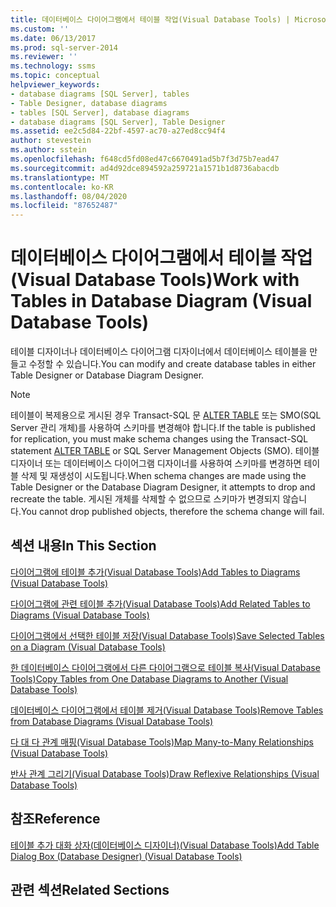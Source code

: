 ```yaml
---
title: 데이터베이스 다이어그램에서 테이블 작업(Visual Database Tools) | Microsoft 문서
ms.custom: ''
ms.date: 06/13/2017
ms.prod: sql-server-2014
ms.reviewer: ''
ms.technology: ssms
ms.topic: conceptual
helpviewer_keywords:
- database diagrams [SQL Server], tables
- Table Designer, database diagrams
- tables [SQL Server], database diagrams
- database diagrams [SQL Server], Table Designer
ms.assetid: ee2c5d84-22bf-4597-ac70-a27ed8cc94f4
author: stevestein
ms.author: sstein
ms.openlocfilehash: f648cd5fd08ed47c6670491ad5b7f3d75b7ead47
ms.sourcegitcommit: ad4d92dce894592a259721a1571b1d8736abacdb
ms.translationtype: MT
ms.contentlocale: ko-KR
ms.lasthandoff: 08/04/2020
ms.locfileid: "87652487"
---
```

# <a name="work-with-tables-in-database-diagram-visual-database-tools"></a><span data-ttu-id="f368d-102">데이터베이스 다이어그램에서 테이블 작업(Visual Database Tools)</span><span class="sxs-lookup"><span data-stu-id="f368d-102">Work with Tables in Database Diagram (Visual Database Tools)</span></span>
  <span data-ttu-id="f368d-103">테이블 디자이너나 데이터베이스 다이어그램 디자이너에서 데이터베이스 테이블을 만들고 수정할 수 있습니다.</span><span class="sxs-lookup"><span data-stu-id="f368d-103">You can modify and create database tables in either Table Designer or Database Diagram Designer.</span></span>  
  
> [!NOTE]  
>  <span data-ttu-id="f368d-104">테이블이 복제용으로 게시된 경우 Transact-SQL 문 [ALTER TABLE](/sql/t-sql/statements/alter-table-transact-sql) 또는 SMO(SQL Server 관리 개체)를 사용하여 스키마를 변경해야 합니다.</span><span class="sxs-lookup"><span data-stu-id="f368d-104">If the table is published for replication, you must make schema changes using the Transact-SQL statement [ALTER TABLE](/sql/t-sql/statements/alter-table-transact-sql) or SQL Server Management Objects (SMO).</span></span> <span data-ttu-id="f368d-105">테이블 디자이너 또는 데이터베이스 다이어그램 디자이너를 사용하여 스키마를 변경하면 테이블 삭제 및 재생성이 시도됩니다.</span><span class="sxs-lookup"><span data-stu-id="f368d-105">When schema changes are made using the Table Designer or the Database Diagram Designer, it attempts to drop and recreate the table.</span></span> <span data-ttu-id="f368d-106">게시된 개체를 삭제할 수 없으므로 스키마가 변경되지 않습니다.</span><span class="sxs-lookup"><span data-stu-id="f368d-106">You cannot drop published objects, therefore the schema change will fail.</span></span>  
  
## <a name="in-this-section"></a><span data-ttu-id="f368d-107">섹션 내용</span><span class="sxs-lookup"><span data-stu-id="f368d-107">In This Section</span></span>  
 [<span data-ttu-id="f368d-108">다이어그램에 테이블 추가&#40;Visual Database Tools&#41;</span><span class="sxs-lookup"><span data-stu-id="f368d-108">Add Tables to Diagrams &#40;Visual Database Tools&#41;</span></span>](visual-database-tools.md)  
  
 [<span data-ttu-id="f368d-109">다이어그램에 관련 테이블 추가&#40;Visual Database Tools&#41;</span><span class="sxs-lookup"><span data-stu-id="f368d-109">Add Related Tables to Diagrams &#40;Visual Database Tools&#41;</span></span>](add-related-tables-to-diagrams-visual-database-tools.md)  
  
 [<span data-ttu-id="f368d-110">다이어그램에서 선택한 테이블 저장&#40;Visual Database Tools&#41;</span><span class="sxs-lookup"><span data-stu-id="f368d-110">Save Selected Tables on a Diagram &#40;Visual Database Tools&#41;</span></span>](save-selected-tables-on-a-diagram-visual-database-tools.md)  
  
 [<span data-ttu-id="f368d-111">한 데이터베이스 다이어그램에서 다른 다이어그램으로 테이블 복사&#40;Visual Database Tools&#41;</span><span class="sxs-lookup"><span data-stu-id="f368d-111">Copy Tables from One Database Diagrams to Another &#40;Visual Database Tools&#41;</span></span>](copy-tables-from-one-database-diagrams-to-another-visual-database-tools.md)  
  
 [<span data-ttu-id="f368d-112">데이터베이스 다이어그램에서 테이블 제거&#40;Visual Database Tools&#41;</span><span class="sxs-lookup"><span data-stu-id="f368d-112">Remove Tables from Database Diagrams &#40;Visual Database Tools&#41;</span></span>](remove-tables-from-database-diagrams-visual-database-tools.md)  
  
 [<span data-ttu-id="f368d-113">다 대 다 관계 매핑&#40;Visual Database Tools&#41;</span><span class="sxs-lookup"><span data-stu-id="f368d-113">Map Many-to-Many Relationships &#40;Visual Database Tools&#41;</span></span>](map-many-to-many-relationships-visual-database-tools.md)  
  
 [<span data-ttu-id="f368d-114">반사 관계 그리기&#40;Visual Database Tools&#41;</span><span class="sxs-lookup"><span data-stu-id="f368d-114">Draw Reflexive Relationships &#40;Visual Database Tools&#41;</span></span>](draw-reflexive-relationships-visual-database-tools.md)  
  
## <a name="reference"></a><span data-ttu-id="f368d-115">참조</span><span class="sxs-lookup"><span data-stu-id="f368d-115">Reference</span></span>  
 [<span data-ttu-id="f368d-116">테이블 추가 대화 상자&#40;데이터베이스 디자이너&#41;&#40;Visual Database Tools&#41;</span><span class="sxs-lookup"><span data-stu-id="f368d-116">Add Table Dialog Box &#40;Database Designer&#41; &#40;Visual Database Tools&#41;</span></span>](add-table-dialog-box-database-designer-visual-database-tools.md)  
  
## <a name="related-sections"></a><span data-ttu-id="f368d-117">관련 섹션</span><span class="sxs-lookup"><span data-stu-id="f368d-117">Related Sections</span></span>  
  
